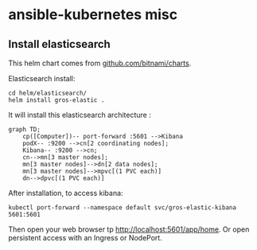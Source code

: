 # ansible-kubernetes misc

## Install elasticsearch

This helm chart comes from [github.com/bitnami/charts](https://github.com/bitnami/charts/tree/master/bitnami/elasticsearch).

Elasticsearch install:

    cd helm/elasticsearch/
    helm install gros-elastic .


It will install this elasticsearch architecture :
```mermaid
graph TD;
    cp([Computer])-- port-forward :5601 -->Kibana
    podX-- :9200 -->cn[2 coordinating nodes];
    Kibana-- :9200 -->cn;
    cn-->mn[3 master nodes];
    mn[3 master nodes]-->dn[2 data nodes];
    mn[3 master nodes]-->mpvc[(1 PVC each)]
    dn-->dpvc[(1 PVC each)]
```

After installation, to access kibana:

    kubectl port-forward --namespace default svc/gros-elastic-kibana 5601:5601

Then open your web browser tp [http://localhost:5601/app/home](http://localhost:5601/app/home).
Or open persistent access with an Ingress or NodePort.

